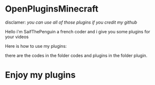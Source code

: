 # OpenPluginsMinecraft
disclamer: *you can use all of those plugins if you credit my github*

Hello i'm SaifThePenguin a french coder and i give you some plugins for your videos

Here is how to use my plugins:

there are the codes in the folder codes
and plugins in the folder plugin.

# Enjoy my plugins
